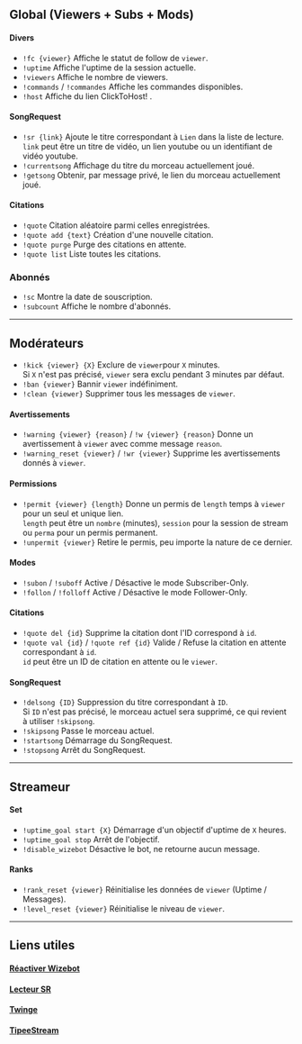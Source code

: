 ## Global (Viewers + Subs + Mods)

#### Divers
- `!fc {viewer}` Affiche le statut de follow de `viewer`.  
- `!uptime` Affiche l'uptime de la session actuelle.  
- `!viewers` Affiche le nombre de viewers.  
- `!commands` / `!commandes` Affiche les commandes disponibles.  
- `!host` Affiche du lien ClickToHost! .  
#### SongRequest
- `!sr {link}` Ajoute le titre correspondant à `Lien` dans la liste de lecture.  
`link` peut être un titre de vidéo, un lien youtube ou un identifiant de vidéo youtube.   
- `!currentsong` Affichage du titre du morceau actuellement joué.  
- `!getsong` Obtenir, par message privé, le lien du morceau actuellement joué.  
#### Citations
- `!quote` Citation aléatoire parmi celles enregistrées.  
- `!quote add {text}` Création d'une nouvelle citation.
- `!quote purge` Purge des citations en attente.
- `!quote list` Liste toutes les citations.

### Abonnés
- `!sc` Montre la date de souscription.  
- `!subcount` Affiche le nombre d'abonnés.  

--------

## Modérateurs  
- `!kick {viewer} {X}` Exclure de `viewer`pour `X` minutes.  
Si `X` n'est pas précisé, `viewer` sera exclu pendant 3 minutes par défaut.   
- `!ban {viewer}` Bannir `viewer` indéfiniment.  
- `!clean {viewer}` Supprimer tous les messages de `viewer`.  
#### Avertissements  
- `!warning {viewer} {reason}` / `!w {viewer} {reason}` Donne un avertissement à `viewer` avec comme message `reason`.  
- `!warning_reset {viewer}` / `!wr {viewer}` Supprime les avertissements donnés à `viewer`.    
#### Permissions  
- `!permit {viewer} {length}` Donne un permis de `length` temps à `viewer` pour un seul et unique lien.  
`length` peut être un `nombre` (minutes), `session` pour la session de stream ou `perma` pour un permis permanent.  
- `!unpermit {viewer}` Retire le permis, peu importe la nature de ce dernier.  
#### Modes  
- `!subon` / `!suboff` Active / Désactive le mode Subscriber-Only.  
- `!follon` / `!folloff` Active / Désactive le mode Follower-Only.  
#### Citations  
- `!quote del {id}` Supprime la citation dont l'ID correspond à `id`.  
- `!quote val {id}` / `!quote ref {id}` Valide / Refuse la citation en attente correspondant à `id`.  
`id` peut être un ID de citation en attente ou le `viewer`.  
#### SongRequest
- `!delsong {ID}` Suppression du titre correspondant à `ID`.  
Si `ID` n'est pas précisé, le morceau actuel sera supprimé, ce qui revient à utiliser `!skipsong`.  
- `!skipsong` Passe le morceau actuel.  
- `!startsong` Démarrage du SongRequest.  
- `!stopsong` Arrêt du SongRequest.  

--------

## Streameur
#### Set
- `!uptime_goal start {X}` Démarrage d'un objectif d'uptime de `X` heures.  
- `!uptime_goal stop` Arrêt de l'objectif.  
- `!disable_wizebot` Désactive le bot, ne retourne aucun message.  
#### Ranks
- `!rank_reset {viewer}` Réinitialise les données de `viewer` (Uptime / Messages).  
- `!level_reset {viewer}` Réinitialise le niveau de `viewer`.  

--------

## Liens utiles
#### [Réactiver Wizebot](https://panel.wizebot.tv/dashboard)  
#### [Lecteur SR](https://tools.wizebot.tv/song_request/)  
#### [Twinge](https://twinge.tv/channels/kaynabx)
#### [TipeeStream](https://www.tipeeestream.com/dashboard/)
